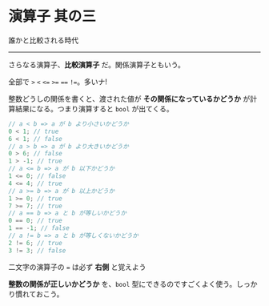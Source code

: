 # 演算子 其の三

誰かと比較される時代

---

さらなる演算子、**比較演算子** だ。関係演算子ともいう。

全部で `>` `<` `<=` `>=` `==` `!=`。多いナ!

整数どうしの関係を書くと、渡された値が **その関係になっているかどうか** が計算結果になる。つまり演算すると `bool` が出てくる。

```cpp
// a < b => a が b より小さいかどうか
0 < 1; // true
6 < 1; // false
// a > b => a が b より大きいかどうか
0 > 6; // false
1 > -1; // true
// a <= b => a が b 以下かどうか
1 <= 0; // false
4 <= 4; // true
// a >= b => a が b 以上かどうか
1 >= 0; // true
7 >= 7; // true
// a == b => a と b が等しいかどうか
0 == 0; // true
1 == -1; // false
// a != b => a と b が等しくないかどうか
2 != 6; // true
3 != 3; // false
```

二文字の演算子の `=` は必ず **右側** と覚えよう

**整数の関係が正しいかどうか** を、`bool` 型にできるのですごくよく使う。しっかり慣れておこう。